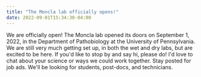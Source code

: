 ```yaml
---
title: "The Moncla lab officially opens!"
date: 2022-09-01T15:34:30-04:00
---
```


We are officially open! The Moncla lab opened its doors on September 1, 2022, in the Department of Pathobiology at the University of Pennsylvania. We are still very much getting set up, in both the wet and dry labs, but are excited to be here. If you'd like to stop by and say hi, please do! I'd love to chat about your science or ways we could work together. Stay posted for job ads. We'll be looking for students, post-docs, and technicians. 
